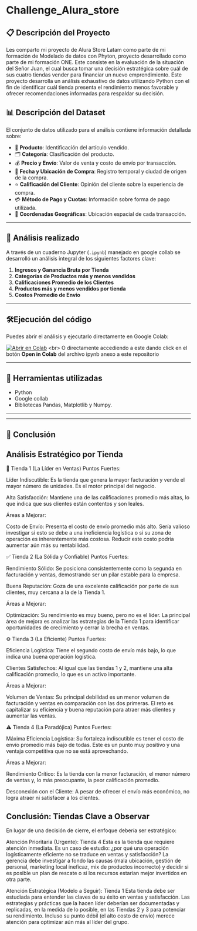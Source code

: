 # Challenge_Alura_store

## 📋 Descripción del Proyecto
Les comparto mi proyecto de Alura Store Latam como parte de mi formación de Modelado de datos con Phyton, proyecto desarrollado como parte de mi formación ONE.
Este consiste en la evaluación de la situación del Señor Juan, el cual busca tomar una decisión estratégica sobre cuál de sus cuatro tiendas vender para financiar un nuevo emprendimiento. Este proyecto desarrolla un análisis exhaustivo de datos utilizando Python con el fin de identificar cuál tienda presenta el rendimiento menos favorable y ofrecer recomendaciones informadas para respaldar su decisión.

## 📊 Descripción del Dataset
El conjunto de datos utilizado para el análisis contiene información detallada sobre:

- 🛒 **Producto**: Identificación del artículo vendido.
- 🗂️ **Categoría**: Clasificación del producto.
- 💰 **Precio y Envío**: Valor de venta y costo de envío por transacción.
- 📅 **Fecha y Ubicación de Compra**: Registro temporal y ciudad de origen de la compra.
- ⭐ **Calificación del Cliente**: Opinión del cliente sobre la experiencia de compra.
- 💳 **Método de Pago y Cuotas**: Información sobre forma de pago utilizada.
- 📍 **Coordenadas Geográficas**: Ubicación espacial de cada transacción.

---

## 🧪 Análisis realizado

A través de un cuaderno Jupyter (`.ipynb`) manejado en google collab se desarrolló un análisis integral de los siguientes factores clave:

1. **Ingresos y Ganancia Bruta por Tienda**
2. **Categorías de Productos más y menos vendidos**
3. **Calificaciones Promedio de los Clientes**
4. **Productos más y menos vendidos por tienda**
5. **Costos Promedio de Envío**


---

## 🛠️Ejecución del código

Puedes abrir el análisis y ejecutarlo directamente en Google Colab:

[![Abrir en Colab](https://colab.research.google.com/assets/colab-badge.svg)]([https://colab.research.google.com/github/MiguelFigueroa02/Challenge_Alura_store/blob/main/Final_AluraStoreLatam.ipynb](https://colab.research.google.com/drive/10vRjgoj_5yjUF24xrmfjeVsJcgvA1Hl2?usp=sharing))
 <br>
 O directamente accediendo a este dando click en el botón **Open in Colab** del archivo ipynb anexo a este repositorio



---

## 🧰 Herramientas utilizadas

- Python
- Google collab
- Bibliotecas Pandas, Matplotlib y Numpy.

---

---

## 🧭 Conclusión

## Análisis Estratégico por Tienda
🚀 Tienda 1 (La Líder en Ventas)
Puntos Fuertes:

Líder Indiscutible: Es la tienda que genera la mayor facturación y vende el mayor número de unidades. Es el motor principal del negocio.

Alta Satisfacción: Mantiene una de las calificaciones promedio más altas, lo que indica que sus clientes están contentos y son leales.

Áreas a Mejorar:

Costo de Envío: Presenta el costo de envío promedio más alto. Sería valioso investigar si esto se debe a una ineficiencia logística o si su zona de operación es inherentemente más costosa. Reducir este costo podría aumentar aún más su rentabilidad.

✅ Tienda 2 (La Sólida y Confiable)
Puntos Fuertes:

Rendimiento Sólido: Se posiciona consistentemente como la segunda en facturación y ventas, demostrando ser un pilar estable para la empresa.

Buena Reputación: Goza de una excelente calificación por parte de sus clientes, muy cercana a la de la Tienda 1.

Áreas a Mejorar:

Optimización: Su rendimiento es muy bueno, pero no es el líder. La principal área de mejora es analizar las estrategias de la Tienda 1 para identificar oportunidades de crecimiento y cerrar la brecha en ventas.

⚙️ Tienda 3 (La Eficiente)
Puntos Fuertes:

Eficiencia Logística: Tiene el segundo costo de envío más bajo, lo que indica una buena operación logística.

Clientes Satisfechos: Al igual que las tiendas 1 y 2, mantiene una alta calificación promedio, lo que es un activo importante.

Áreas a Mejorar:

Volumen de Ventas: Su principal debilidad es un menor volumen de facturación y ventas en comparación con las dos primeras. El reto es capitalizar su eficiencia y buena reputación para atraer más clientes y aumentar las ventas.

⚠️ Tienda 4 (La Paradójica)
Puntos Fuertes:

Máxima Eficiencia Logística: Su fortaleza indiscutible es tener el costo de envío promedio más bajo de todas. Este es un punto muy positivo y una ventaja competitiva que no se está aprovechando.

Áreas a Mejorar:

Rendimiento Crítico: Es la tienda con la menor facturación, el menor número de ventas y, lo más preocupante, la peor calificación promedio.

Desconexión con el Cliente: A pesar de ofrecer el envío más económico, no logra atraer ni satisfacer a los clientes.

## Conclusión: Tiendas Clave a Observar
En lugar de una decisión de cierre, el enfoque debería ser estratégico:

Atención Prioritaria (Urgente): Tienda 4
Esta es la tienda que requiere atención inmediata. Es un caso de estudio: ¿por qué una operación logísticamente eficiente no se traduce en ventas y satisfacción? La gerencia debe investigar a fondo las causas (mala ubicación, gestión de personal, marketing local ineficaz, mix de productos incorrecto) y decidir si es posible un plan de rescate o si los recursos estarían mejor invertidos en otra parte.

Atención Estratégica (Modelo a Seguir): Tienda 1
Esta tienda debe ser estudiada para entender las claves de su éxito en ventas y satisfacción. Las estrategias y prácticas que la hacen líder deberían ser documentadas y replicadas, en la medida de lo posible, en las Tiendas 2 y 3 para potenciar su rendimiento. Incluso su punto débil (el alto costo de envío) merece atención para optimizar aún más al líder del grupo.
